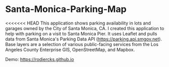 # Santa-Monica-Parking-Map
<<<<<<< HEAD
This application shows parking availability in lots and garages owned by the City of Santa Monica, CA. I created this application to help with parking on a visit to Santa Monica Pier. It uses Leaflet and pulls data from Santa Monica's Parking Data API (https://parking.api.smgov.net). Base layers are a selection of various public-facing services from the Los Angeles County Enterprise GIS, OpenStreetMap, and Mapbox.

Demo: https://rodiercks.github.io